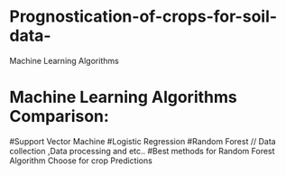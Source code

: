 # Prognostication-of-crops-for-soil-data-
Machine Learning Algorithms
# Machine Learning Algorithms Comparison:
#Support Vector Machine
#Logistic Regression
#Random Forest
 // Data collection ,Data processing and etc..
#Best methods for Random Forest Algorithm Choose  for crop Predictions
 
